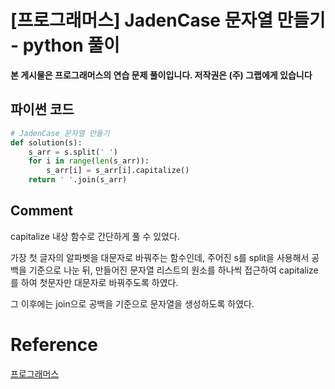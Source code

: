 # [프로그래머스] JadenCase 문자열 만들기 - python 풀이

**본 게시물은 프로그래머스의 연습 문제 풀이입니다. 저작권은 (주) 그랩에게 있습니다**



## 파이썬 코드

```python
# JadenCase 문자열 만들기
def solution(s):
    s_arr = s.split(' ')
    for i in range(len(s_arr)):
        s_arr[i] = s_arr[i].capitalize()
    return ' '.join(s_arr)
```



## Comment

capitalize 내상 함수로 간단하게 풀 수 있었다.

가장 첫 글자의 알파벳을 대문자로 바꿔주는 함수인데, 주어진 s를 split을 사용해서 공백을 기준으로 나눈 뒤, 만들어진 문자열 리스트의 원소를 하나씩 접근하여 capitalize를 하여 첫문자만 대문자로 바꿔주도록 하였다.

그 이후에는 join으로 공백을 기준으로 문자열을 생성하도록 하였다.

# Reference

[프로그래머스](https://programmers.co.kr)

